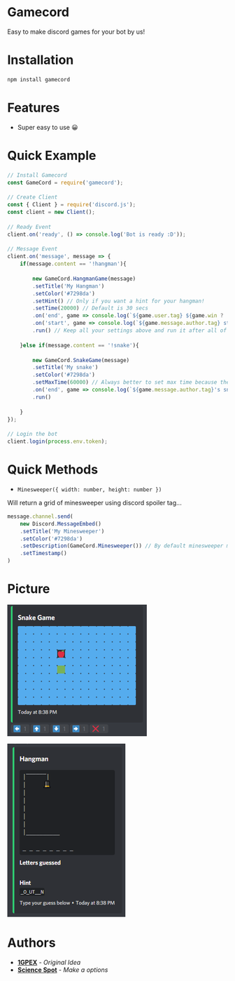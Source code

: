 # Gamecord

Easy to make discord games for your bot by us!

# Installation

```bash
npm install gamecord
```

# Features
- Super easy to use 😀

# Quick Example

```js
// Install Gamecord
const GameCord = require('gamecord');

// Create Client
const { Client } = require('discord.js');
const client = new Client();

// Ready Event
client.on('ready', () => console.log('Bot is ready :D'));

// Message Event
client.on('message', message => {
    if(message.content == '!hangman'){

        new GameCord.HangmanGame(message)
        .setTitle('My Hangman')
        .setColor('#7298da')
        .setHint() // Only if you want a hint for your hangman!
        .setTime(20000) // Default is 30 secs
        .on('end', game => console.log(`${game.user.tag} ${game.win ? 'win' : 'lose'} the game!`))
        .on('start', game => console.log(`${game.message.author.tag} started a hangman game with word ${game.word}!`))
        .run() // Keep all your settings above and run it after all of your configuration!

    }else if(message.content == '!snake'){

        new GameCord.SnakeGame(message)
        .setTitle('My snake')
        .setColor('#7298da')
        .setMaxTime(60000) // Always better to set max time because the default one is just 5s
        .on('end', game => console.log(`${game.message.author.tag}'s snake game score was ${game.score}`)) // Start event also exists
        .run()

    }
});

// Login the bot
client.login(process.env.token);
```

# Quick Methods

- `Minesweeper({ width: number, height: number })`

Will return a grid of minesweeper using discord spoiler tag...

```js
message.channel.send(
    new Discord.MessageEmbed()
    .setTitle('My Minesweeper')
    .setColor('#7298da')
    .setDescription(GameCord.Minesweeper()) // By default minesweeper method takes 8x8 grid
    .setTimestamp()
)
```

# Picture
![1](/images/snake.png)

![2](/images/hangman.png)

# Authors
* **[1GPEX](https://github.com/1GPEX)** - *Original Idea*
* **[Science Spot](https://github.com/Scientific-Guy)** - *Make a options* 
